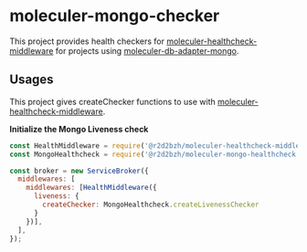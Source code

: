 # moleculer-mongo-checker

This project provides health checkers for [moleculer-healthcheck-middleware](https://github.com/r2d2bzh/moleculer-healthcheck-middleware) for projects using [moleculer-db-adapter-mongo](https://github.com/moleculerjs/moleculer-db/tree/master/packages/moleculer-db-adapter-mongo).


## Usages

This project gives createChecker functions to use with [moleculer-healthcheck-middleware](https://github.com/r2d2bzh/moleculer-healthcheck-middleware).

**Initialize the Mongo Liveness check**

```js
const HealthMiddleware = require('@r2d2bzh/moleculer-healthcheck-middleware');
const MongoHealthcheck = require('@r2d2bzh/moleculer-mongo-healthcheck');

const broker = new ServiceBroker({
  middlewares: [
    middlewares: [HealthMiddleware({
      liveness: {
        createChecker: MongoHealthcheck.createLivenessChecker
      }
    })],
  ],
});
```
